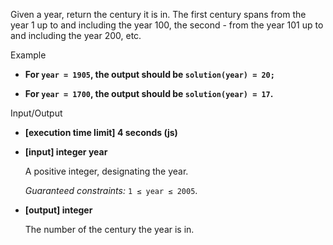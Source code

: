 Given a year, return the century it is in. The first century spans from the year 1 up to and including the year 100, the second - from the year 101 up to and including the year 200, etc.

Example

-   **For `year = 1905`, the output should be
    `solution(year) = 20;`**

-   **For `year = 1700`, the output should be
    `solution(year) = 17`.**

Input/Output

-   **[execution time limit] 4 seconds (js)**

-   **[input] integer year**

    A positive integer, designating the year.

    _Guaranteed constraints:_
    `1 ≤ year ≤ 2005`.

-   **[output] integer**

    The number of the century the year is in.